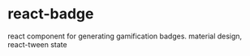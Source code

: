 # react-badge
react component for generating gamification badges. material design, react-tween state
